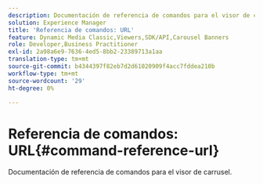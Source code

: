 ```yaml
---
description: Documentación de referencia de comandos para el visor de carrusel.
solution: Experience Manager
title: 'Referencia de comandos: URL'
feature: Dynamic Media Classic,Viewers,SDK/API,Carousel Banners
role: Developer,Business Practitioner
exl-id: 2a98a6e9-7636-4ed5-8bb2-23389713a1aa
translation-type: tm+mt
source-git-commit: b4344397f82eb7d2d61020909f4acc7fddea210b
workflow-type: tm+mt
source-wordcount: '29'
ht-degree: 0%

---
```


# Referencia de comandos: URL{#command-reference-url}

Documentación de referencia de comandos para el visor de carrusel.
